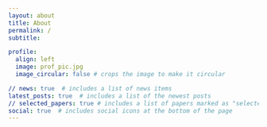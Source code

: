```yaml
---
layout: about
title: About
permalink: /
subtitle: 

profile:
  align: left
  image: prof_pic.jpg
  image_circular: false # crops the image to make it circular

// news: true  # includes a list of news items
latest_posts: true  # includes a list of the newest posts
// selected_papers: true # includes a list of papers marked as "selected={true}"
social: true  # includes social icons at the bottom of the page
---
```


